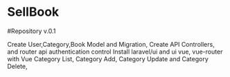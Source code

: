# SellBook
 #Repository v.0.1
 
 Create User,Category,Book Model and Migration,
 Create API Controllers, and router api authentication control
 Install laravel/ui and ui vue, vue-router 
 with Vue Category List, Category Add, Category Update and Category Delete,
 